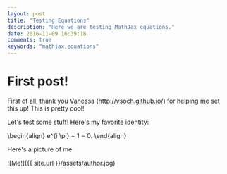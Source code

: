 ```yaml
---
layout: post
title: "Testing Equations"
description: "Here we are testing MathJax equations."
date: 2016-11-09 16:39:18
comments: true
keywords: "mathjax,equations"
---
```


# First post!

First of all, thank you Vanessa (http://vsoch.github.io/) for helping me set this up!
This is pretty cool!

Let's test some stuff! Here's my favorite identity:

<p>
\begin{align}
e^{i \pi} + 1 = 0.
\end{align}
<p>

Here's a picture of me:

![Me!]({{ site.url }}/assets/author.jpg)
